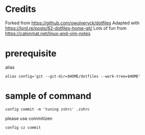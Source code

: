 # Credits
Forked from https://github.com/owulveryck/dotfiles
Adapted with https://lord.re/posts/62-dotfiles-home-git/
Lots of fun from https://catonmat.net/linux-and-vim-notes

# prerequisite
alias
```
alias config='git --git-dir=$HOME/dotfiles --work-tree=$HOME'
```
# sample of command
```
config commit -m 'tuning zshrc' .zshrc
```
please use commitizen 
```
config cz commit
```
